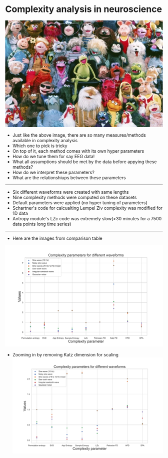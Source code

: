 # Complexity analysis in neuroscience
![muppets](https://raw.githubusercontent.com/rahulvenugopal/ComapreComplexity/main/images/muppet_show.png)

- Just like the above image, there are so many measures/methods available in complexity analysis
- Which one to pick is tricky
- On top of it, each method comes with its own hyper parameters
- How do we tune them for say EEG data!
- What all assumptions should be met by the data before appying these methods?
- How do we interpret these parameters?
- What are the relationshiups between these parameters

---
- Six different waveforms were created with same lengths
- Nine complexity methods were computed on these datasets
- Default parameters were applied (no hyper tuning of parameters)
- Schartner's code for calcualting Lempel Ziv complexity was modified for 1D data
- Antropy module's LZc code was extremely slow(>30 minutes for a 7500 data points long time series)

---
- Here are the images from comparison table

![cc](https://github.com/rahulvenugopal/ComapreComplexity/blob/main/images/comapre_complexity.png)

- Zooming in by removing Katz dimension for scaling
![zoom](https://github.com/rahulvenugopal/ComapreComplexity/blob/main/images/comapre_complexity_zoomed.png)